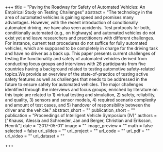 +++
title = "Paving the Roadway for Safety of Automated Vehicles: An Empirical Study on Testing Challenges"
abstract = "The technology in the area of automated vehicles is gaining speed and promises many advantages. However, with the recent introduction of conditionally automated driving, we have also seen accidents. Test protocols for both, conditionally automated (e.g., on highways) and automated vehicles do not exist yet and leave researchers and practitioners with different challenges. For instance, current test procedures do not suffice for fully automated vehicles, which are supposed to be completely in charge for the driving task and have no driver as a back up. This paper presents current challenges of testing the functionality and safety of automated vehicles derived from conducting focus groups and interviews with 26 participants from five countries having a background related to testing automotive safety-related topics.We provide an overview of the state-of-practice of testing active safety features as well as challenges that needs to be addressed in the future to ensure safety for automated vehicles. The major challenges identified through the interviews and focus groups, enriched by literature on this topic are related to 1) virtual testing and simulation, 2) safety, reliability, and quality, 3) sensors and sensor models, 4) required scenario complexity and amount of test cases, and 5) handover of responsibility between the driver and the vehicle."
abstract_short = ""
publication_short = ""
publication = "Proceedings of Intelligent Vehicle Symposium (IV)"
authors = ["Knauss, Alessia and Schroeder, Jan and Berger, Christian and Eriksson, Henrik"]
date = "2017-05-01"
image = ""
image_preview = ""
math = false
selected = false
url_slides = ""
url_project = ""
url_code = ""
url_pdf = ""
url_video = ""
url_dataset = ""

+++
